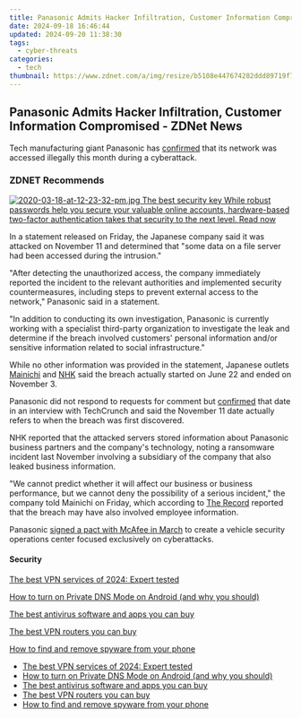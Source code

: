 ```yaml
---
title: Panasonic Admits Hacker Infiltration, Customer Information Compromised - ZDNet News
date: 2024-09-18 16:46:44
updated: 2024-09-20 11:38:30
tags:
  - cyber-threats
categories:
  - tech
thumbnail: https://www.zdnet.com/a/img/resize/b5108e447674282ddd89719f77cd54ad80c5fa29/2021/11/30/9c20e502-958e-447b-8d55-edfd27d2ced7/panasonic.png?width=278&height=156&fit=crop&format=pjpg&auto=webp
---
```


## Panasonic Admits Hacker Infiltration, Customer Information Compromised - ZDNet News

Tech manufacturing giant Panasonic has [confirmed](https://news.panasonic.com/global/press/data/2021/11/en211126-4/en211126-4-1.pdf) that its network was accessed illegally this month during a cyberattack. 

### **ZDNET** Recommends

[![2020-03-18-at-12-23-32-pm.jpg](https://www.zdnet.com/a/img/resize/3c34ebf72342b1f0704550e1e2edf445f0628572/2020/03/18/7c2e2258-7566-4e66-9059-a1a8aedf00b4/2020-03-18-at-12-23-32-pm.jpg?auto=webp&fit=crop&frame=1&height=238.5&width=459) The best security key While robust passwords help you secure your valuable online accounts, hardware-based two-factor authentication takes that security to the next level.  Read now](https://www.zdnet.com/article/best-security-key/)

In a statement released on Friday, the Japanese company said it was attacked on November 11 and determined that "some data on a file server had been accessed during the intrusion." 

"After detecting the unauthorized access, the company immediately reported the incident to the relevant authorities and implemented security countermeasures, including steps to prevent external access to the network," Panasonic said in a statement. 

"In addition to conducting its own investigation, Panasonic is currently working with a specialist third-party organization to investigate the leak and determine if the breach involved customers' personal information and/or sensitive information related to social infrastructure." 

While no other information was provided in the statement, Japanese outlets [Mainichi](https://mainichi.jp/articles/20211126/k00/00m/040/326000c) and [NHK](https://www3.nhk.or.jp/news/html/20211126/k10013363971000.html) said the breach actually started on June 22 and ended on November 3\. 

Panasonic did not respond to requests for comment but [confirmed](https://techcrunch.com/2021/11/29/panasonic-data-breach/) that date in an interview with TechCrunch and said the November 11 date actually refers to when the breach was first discovered. 

NHK reported that the attacked servers stored information about Panasonic business partners and the company's technology, noting a ransomware incident last November involving a subsidiary of the company that also leaked business information. 

"We cannot predict whether it will affect our business or business performance, but we cannot deny the possibility of a serious incident," the company told Mainichi on Friday, which according to [The Record](https://therecord.media/panasonic-discloses-four-months-long-data-breach/) reported that the breach may have also involved employee information. 

Panasonic [signed a pact with McAfee in March](https://www.zdnet.com/article/panasonic-mcafee-team-up-to-tackle-vehicle-cybersecurity/) to create a vehicle security operations center focused exclusively on cyberattacks. 

#### Security

[The best VPN services of 2024: Expert tested](https://www.zdnet.com/article/best-vpn/ "The best VPN services of 2024: Expert tested")

[How to turn on Private DNS Mode on Android (and why you should)](https://www.zdnet.com/article/how-to-turn-on-private-dns-mode-on-android-and-why-you-should/ "How to turn on Private DNS Mode on Android (and why you should)")

[The best antivirus software and apps you can buy](https://www.zdnet.com/article/best-antivirus/ "The best antivirus software and apps you can buy")

[The best VPN routers you can buy](https://www.zdnet.com/article/best-vpn-router/ "The best VPN routers you can buy")

[How to find and remove spyware from your phone](https://www.zdnet.com/article/how-to-find-and-remove-spyware-from-your-phone/ "How to find and remove spyware from your phone")

* [The best VPN services of 2024: Expert tested](https://www.zdnet.com/article/best-vpn/ "The best VPN services of 2024: Expert tested")
* [How to turn on Private DNS Mode on Android (and why you should)](https://www.zdnet.com/article/how-to-turn-on-private-dns-mode-on-android-and-why-you-should/ "How to turn on Private DNS Mode on Android (and why you should)")
* [The best antivirus software and apps you can buy](https://www.zdnet.com/article/best-antivirus/ "The best antivirus software and apps you can buy")
* [The best VPN routers you can buy](https://www.zdnet.com/article/best-vpn-router/ "The best VPN routers you can buy")
* [How to find and remove spyware from your phone](https://www.zdnet.com/article/how-to-find-and-remove-spyware-from-your-phone/ "How to find and remove spyware from your phone")

<ins class="adsbygoogle"
     style="display:block"
     data-ad-format="autorelaxed"
     data-ad-client="ca-pub-7571918770474297"
     data-ad-slot="1223367746"></ins>



<ins class="adsbygoogle"
     style="display:block"
     data-ad-client="ca-pub-7571918770474297"
     data-ad-slot="8358498916"
     data-ad-format="auto"
     data-full-width-responsive="true"></ins>

